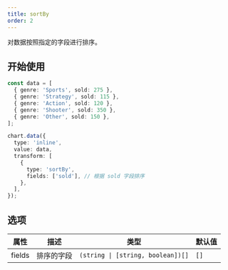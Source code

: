 ```yaml
---
title: sortBy
order: 2
---
```


对数据按照指定的字段进行排序。

## 开始使用

```ts
const data = [
  { genre: 'Sports', sold: 275 },
  { genre: 'Strategy', sold: 115 },
  { genre: 'Action', sold: 120 },
  { genre: 'Shooter', sold: 350 },
  { genre: 'Other', sold: 150 },
];

chart.data({
  type: 'inline',
  value: data,
  transform: [
    {
      type: 'sortBy',
      fields: ['sold'], // 根据 sold 字段排序
    },
  ],
});
```

## 选项

| 属性   | 描述       | 类型                              | 默认值 |
| ------ | ---------- | --------------------------------- | ------ |
| fields | 排序的字段 | `(string \| [string, boolean])[]` | `[]`   |

